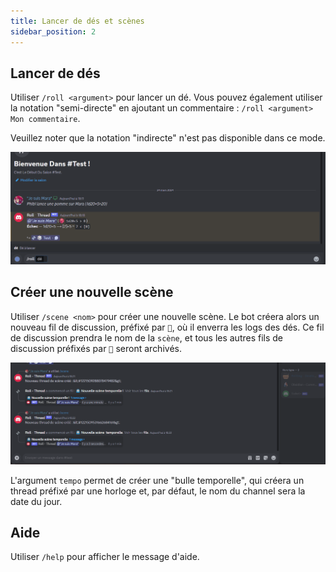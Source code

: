 ```yaml
---
title: Lancer de dés et scènes
sidebar_position: 2
---
```


## Lancer de dés

Utiliser `/roll <argument>` pour lancer un dé. Vous pouvez également utiliser la notation "semi-directe" en ajoutant un commentaire : `/roll <argument> Mon commentaire`. 

Veuillez noter que la notation "indirecte" n'est pas disponible dans ce mode.

![Roll](/assets/rolls/slash-commands.gif)

## Créer une nouvelle scène

Utiliser `/scene <nom>` pour créer une nouvelle scène. Le bot créera alors un nouveau fil de discussion, préfixé par `🎲`, où il enverra les logs des dés. Ce fil de discussion prendra le nom de la `scène`, et tous les autres fils de discussion préfixés par `🎲` seront archivés.

![Scene](/assets/rolls/scene.gif)

L'argument `tempo` permet de créer une "bulle temporelle", qui créera un thread préfixé par une horloge et, par défaut, le nom du channel sera la date du jour.

## Aide

Utiliser `/help` pour afficher le message d'aide.